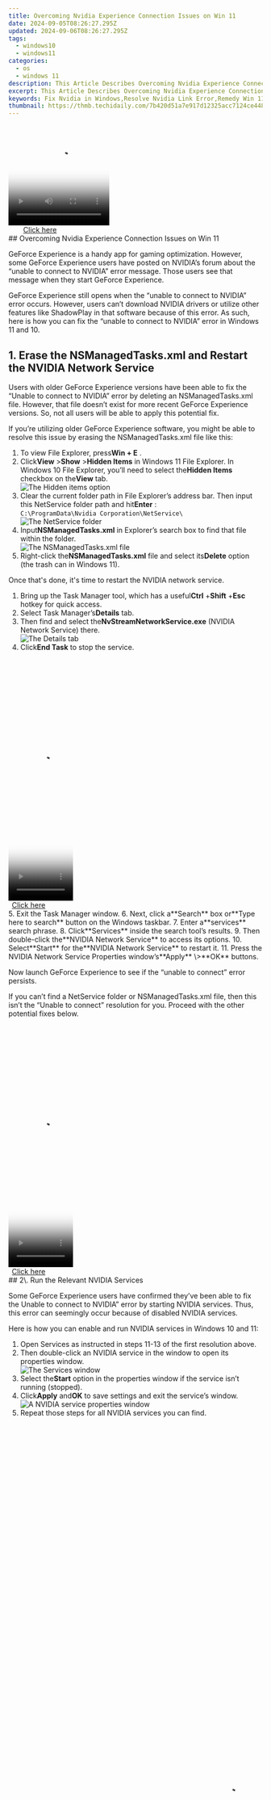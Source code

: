 ```yaml
---
title: Overcoming Nvidia Experience Connection Issues on Win 11
date: 2024-09-05T08:26:27.295Z
updated: 2024-09-06T08:26:27.295Z
tags:
  - windows10
  - windows11
categories:
  - os
  - windows 11
description: This Article Describes Overcoming Nvidia Experience Connection Issues on Win 11
excerpt: This Article Describes Overcoming Nvidia Experience Connection Issues on Win 11
keywords: Fix Nvidia in Windows,Resolve Nvidia Link Error,Remedy Win 11 GPU Issue,Unblock Nvidia Win 11 Connection,Tackle Windows Nvidia Problems,Address Win 11 Graphics Glitch,Solve Win 11 Nvidia Link Failure
thumbnail: https://thmb.techidaily.com/7b420d51a7e917d12325acc7124ce448649fcdb3a71e7a06fbd4b66d64319f0c.jpg
---
```


<!-- affiliate ads begin -->
<span id="1374820">
					<video width="200" height="200" style="cursor:pointer"
           poster="//a.impactradius-go.com/display-clicktoplayimage/1374820.png"
           onclick="if(!this.playClicked){this.play();this.setAttribute('controls',true);this.playClicked=true;}">
	   <source src="//a.impactradius-go.com/display-ad/15852-1374820">
	   <img src="//a.impactradius-go.com/display-clicktoplayimage/1374820.png" style="border: none; height: 100%; width: 100%; object-fit: contain">
	</video>
	<div style="width:125px;text-align:center"><a href="javascript:window.open(decodeURIComponent('https%3A%2F%2Fthefitville.pxf.io%2Fc%2F5597632%2F1374820%2F15852'), '_blank');void(0);">Click here</a></div>
</span>
<img height="0" width="0" src="https://imp.pxf.io/i/5597632/1374820/15852" style="position:absolute;visibility:hidden;" border="0" />
<!-- affiliate ads end -->
## Overcoming Nvidia Experience Connection Issues on Win 11

 GeForce Experience is a handy app for gaming optimization. However, some GeForce Experience users have posted on NVIDIA’s forum about the “unable to connect to NVIDIA” error message. Those users see that message when they start GeForce Experience.

 GeForce Experience still opens when the “unable to connect to NVIDIA” error occurs. However, users can’t download NVIDIA drivers or utilize other features like ShadowPlay in that software because of this error. As such, here is how you can fix the “unable to connect to NVIDIA” error in Windows 11 and 10.

## 1\. Erase the NSManagedTasks.xml and Restart the NVIDIA Network Service

 Users with older GeForce Experience versions have been able to fix the “Unable to connect to NVIDIA” error by deleting an NSManagedTasks.xml file. However, that file doesn’t exist for more recent GeForce Experience versions. So, not all users will be able to apply this potential fix.

 If you’re utilizing older GeForce Experience software, you might be able to resolve this issue by erasing the NSManagedTasks.xml file like this:

1. To view File Explorer, press**Win + E** .
2. Click**View** \>**Show** \>**Hidden Items** in Windows 11 File Explorer. In Windows 10 File Explorer, you’ll need to select the**Hidden Items** checkbox on the**View** tab.  
![The Hidden items option](https://static1.makeuseofimages.com/wordpress/wp-content/uploads/2023/04/hidden-items-option.jpg)
3. Clear the current folder path in File Explorer’s address bar. Then input this NetService folder path and hit**Enter** :  
`C:\ProgramData\Nvidia Corporation\NetService\`  
![The NetService folder](https://static1.makeuseofimages.com/wordpress/wp-content/uploads/2023/04/netservice-folder.jpg)
4. Input**NSManagedTasks.xml** in Explorer’s search box to find that file within the folder.  
![The NSManagedTasks.xml file](https://static1.makeuseofimages.com/wordpress/wp-content/uploads/2023/04/nsmanagedtasks-file.jpg)
5. Right-click the**NSManagedTasks.xml** file and select its**Delete** option (the trash can in Windows 11).

 Once that's done, it's time to restart the NVIDIA network service.

1. Bring up the Task Manager tool, which has a useful**Ctrl** +**Shift** +**Esc** hotkey for quick access.
2. Select Task Manager’s**Details** tab.
3. Then find and select the**NvStreamNetworkService.exe** (NVIDIA Network Service) there.  
![The Details tab](https://static1.makeuseofimages.com/wordpress/wp-content/uploads/2023/04/the-details-tab.jpg)
4. Click**End Task** to stop the service.
<!-- affiliate ads begin -->
<span id="1975503">
					<video width="128" height="480" style="cursor:pointer"
           poster="//a.impactradius-go.com/display-clicktoplayimage/1975503.png"
           onclick="if(!this.playClicked){this.play();this.setAttribute('controls',true);this.playClicked=true;}">
	   <source src="//a.impactradius-go.com/display-ad/22993-1975503">
	   <img src="//a.impactradius-go.com/display-clicktoplayimage/1975503.png" style="border: none; height: 100%; width: 100%; object-fit: contain">
	</video>
	<div style="width:80px;text-align:center"><a href="javascript:window.open(decodeURIComponent('https%3A%2F%2Fhomestyler.sjv.io%2Fc%2F5597632%2F1975503%2F22993'), '_blank');void(0);">Click here</a></div>
</span>
<img height="0" width="0" src="https://imp.pxf.io/i/5597632/1975503/22993" style="position:absolute;visibility:hidden;" border="0" />
<!-- affiliate ads end -->
5. Exit the Task Manager window.
6. Next, click a**Search** box or**Type here to search** button on the Windows taskbar.
7. Enter a**services** search phrase.
8. Click**Services** inside the search tool’s results.
9. Then double-click the**NVIDIA Network Service** to access its options.
10. Select**Start** for the**NVIDIA Network Service** to restart it.
11. Press the NVIDIA Network Service Properties window’s**Apply** \>**OK** buttons.

 Now launch GeForce Experience to see if the “unable to connect” error persists.

 If you can’t find a NetService folder or NSManagedTasks.xml file, then this isn’t the “Unable to connect” resolution for you. Proceed with the other potential fixes below.

<!-- affiliate ads begin -->
<span id="1976998">
					<video width="128" height="480" style="cursor:pointer"
           poster="//a.impactradius-go.com/display-clicktoplayimage/1976998.png"
           onclick="if(!this.playClicked){this.play();this.setAttribute('controls',true);this.playClicked=true;}">
	   <source src="//a.impactradius-go.com/display-ad/22993-1976998">
	   <img src="//a.impactradius-go.com/display-clicktoplayimage/1976998.png" style="border: none; height: 100%; width: 100%; object-fit: contain">
	</video>
	<div style="width:80px;text-align:center"><a href="javascript:window.open(decodeURIComponent('https%3A%2F%2Fhomestyler.sjv.io%2Fc%2F5597632%2F1976998%2F22993'), '_blank');void(0);">Click here</a></div>
</span>
<img height="0" width="0" src="https://imp.pxf.io/i/5597632/1976998/22993" style="position:absolute;visibility:hidden;" border="0" />
<!-- affiliate ads end -->
## 2\. Run the Relevant NVIDIA Services

 Some GeForce Experience users have confirmed they’ve been able to fix the Unable to connect to NVIDIA” error by starting NVIDIA services. Thus, this error can seemingly occur because of disabled NVIDIA services.

 Here is how you can enable and run NVIDIA services in Windows 10 and 11:

1. Open Services as instructed in steps 11-13 of the first resolution above.
2. Then double-click an NVIDIA service in the window to open its properties window.  
![The Services window](https://static1.makeuseofimages.com/wordpress/wp-content/uploads/2023/04/nvidia-services.jpg)
3. Select the**Start** option in the properties window if the service isn’t running (stopped).
4. Click**Apply** and**OK** to save settings and exit the service’s window.  
![A NVIDIA service properties window](https://static1.makeuseofimages.com/wordpress/wp-content/uploads/2023/04/a-nvidia-service-properties-window.jpg)
5. Repeat those steps for all NVIDIA services you can find.
<!-- affiliate ads begin -->
<span id="2135472">
					<video width="864" height="1536" style="cursor:pointer"
           poster="//a.impactradius-go.com/display-clicktoplayimage/2135472.png"
           onclick="if(!this.playClicked){this.play();this.setAttribute('controls',true);this.playClicked=true;}">
	   <source src="//a.impactradius-go.com/display-ad/18498-2135472">
	   <img src="//a.impactradius-go.com/display-clicktoplayimage/2135472.png" style="border: none; height: 100%; width: 100%; object-fit: contain">
	</video>
	<div style="width:540px;text-align:center"><a href="javascript:window.open(decodeURIComponent('https%3A%2F%2Funicoeye.pxf.io%2Fc%2F5597632%2F2135472%2F18498'), '_blank');void(0);">Click here</a></div>
</span>
<img height="0" width="0" src="https://imp.pxf.io/i/5597632/2135472/18498" style="position:absolute;visibility:hidden;" border="0" />
<!-- affiliate ads end -->

<!-- affiliate ads begin -->
<a href="https://wigfever.sjv.io/c/5597632/1995803/22899" target="_top" id="1995803">
  <img src="//a.impactradius-go.com/display-ad/22899-1995803" border="0" alt="https://techidaily.com" width="300" height="90"/>
</a>
<img height="0" width="0" src="https://wigfever.sjv.io/i/5597632/1995803/22899" style="position:absolute;visibility:hidden;" border="0" />
<!-- affiliate ads end -->
## 3\. Manually Update the NVIDIA Graphics Driver With Device Manager

 Updating the NVIDIA graphics driver is a potential resolution some users confirm to fix the “Unable to connect” error. However, users can’t update their graphics drivers with GeForce Experience because of the issue. Instead, manually update your NVIDIA GPU’s driver with Device Manager like this:

1. Open the[NVIDIA driver](https://www.nvidia.com/download/index.aspx) download website.
2. Select your graphics card model and PC OS in the drop-down menus and click**Search** .  
![The NVIDIA driver downloads page](https://static1.makeuseofimages.com/wordpress/wp-content/uploads/2023/04/nvidia-driver-downloads.jpg)
3. Select**Download** to obtain the NVIDIA driver pack.
4. Then open Device Manager, which you can access by right-clicking your**Start** button in Windows and selecting the shortcut for that tool. You can also use one of the other[ways to open the Device Manager](https://www.makeuseof.com/windows-open-device-manager/) .
5. Next, click the arrow beside the**Display adapters** to view that category.
6. Right-click the NVIDIA GPU to select**Update driver** on the context menu.  
![The Update driver option](https://static1.makeuseofimages.com/wordpress/wp-content/uploads/2023/04/update-driver-option.jpg)
7. Select**Browse my computer** to locate a driver package.
8. Click**Browse** to select the downloaded driver package.  
![the-browse-button](https://static1.makeuseofimages.com/wordpress/wp-content/uploads/2023/04/the-browse-button.jpg)
9. Select**Next** to install the selected NVIDIA driver.
<!-- affiliate ads begin -->
<span id="2135471">
					<video width="864" height="1536" style="cursor:pointer"
           poster="//a.impactradius-go.com/display-clicktoplayimage/2135471.png"
           onclick="if(!this.playClicked){this.play();this.setAttribute('controls',true);this.playClicked=true;}">
	   <source src="//a.impactradius-go.com/display-ad/18498-2135471">
	   <img src="//a.impactradius-go.com/display-clicktoplayimage/2135471.png" style="border: none; height: 100%; width: 100%; object-fit: contain">
	</video>
	<div style="width:540px;text-align:center"><a href="javascript:window.open(decodeURIComponent('https%3A%2F%2Funicoeye.pxf.io%2Fc%2F5597632%2F2135471%2F18498'), '_blank');void(0);">Click here</a></div>
</span>
<img height="0" width="0" src="https://imp.pxf.io/i/5597632/2135471/18498" style="position:absolute;visibility:hidden;" border="0" />
<!-- affiliate ads end -->

<!-- affiliate ads begin -->
<a href="https://appsumo.8odi.net/c/5597632/2130891/7443" target="_top" id="2130891">
  <img src="//a.impactradius-go.com/display-ad/7443-2130891" border="0" alt="https://techidaily.com" width="728" height="90"/>
</a>
<img height="0" width="0" src="https://appsumo.8odi.net/i/5597632/2130891/7443" style="position:absolute;visibility:hidden;" border="0" />
<!-- affiliate ads end -->
## 4\. Edit the Hosts File

 Hosts is a file for mapping domain names. The “Unable to connect to NVIDIA” error occurs when the localhost value in it equals 0.0.0.0\. Some GeForce Experience users have fixed the “Unable to connect to NVIDIA” error by changing the localhost value to 127.0.0.1 in the hosts file like this:

1. Open File Explorer and input this folder location in the folder address bar:  
`C:\Windows\System32\drivers\etc`
2. Click the**hosts** file with the mouse’s right button and select**Open with** .  
![The etc folder](https://static1.makeuseofimages.com/wordpress/wp-content/uploads/2023/04/etc-folder.jpg)
3. Then click**Notepad** to view the hosts file in that text editor.
4. If the localhost is set to**0.0.0.0** , or another value, change it to**127.0.0.1** as shown in the image below.  
![The localhost value](https://static1.makeuseofimages.com/wordpress/wp-content/uploads/2023/04/localhost-value.jpg)
5. Then click**File** at the top of Notepad to select a**Save** option.
6. Select**All Files** on the drop-down menu and click**Save** .  
![The All files option](https://static1.makeuseofimages.com/wordpress/wp-content/uploads/2023/04/the-all-files-option.jpg)

 If you can’t edit hosts because of permission restrictions, copy and paste the file onto the desktop. To do so, right-click**hosts** and select**Copy** . Then right-click the desktop and select**Paste** .

 Next, edit and save hosts as outlined above. Copy the edited hosts file on the desktop. Open the etc folder that includes the original hosts file again and press the**Ctrl** +**V** hotkey. Click the**Replace** option to overwrite the original file.

<!-- affiliate ads begin -->
<a href="https://bluettius.sjv.io/c/5597632/2139112/17108" target="_top" id="2139112">
  <img src="//a.impactradius-go.com/display-ad/17108-2139112" border="0" alt="https://techidaily.com" width="250" height="90"/>
</a>
<img height="0" width="0" src="https://bluettius.sjv.io/i/5597632/2139112/17108" style="position:absolute;visibility:hidden;" border="0" />
<!-- affiliate ads end -->
## 5\. Reinstall GeForce Experience

 Outdated GeForce Experience software is one of the most common causes of the “Unable to connect to NVIDIA” error. Many users have resolved the issue by uninstalling GeForce Experience and installing the latest version. You can uninstall GeForce Experience within the Control Panel as instructed in this guide to[removing Windows software](https://www.makeuseof.com/windows-11-different-ways-to-uninstall-software/) .

![The Uninstall option for NVIDIA GeForce Experience](https://static1.makeuseofimages.com/wordpress/wp-content/uploads/2023/04/programs-and-features-applet.jpg)

<!-- affiliate ads begin -->
<a href="https://bluettius.sjv.io/c/5597632/2139108/17108" target="_top" id="2139108">
  <img src="//a.impactradius-go.com/display-ad/17108-2139108" border="0" alt="https://techidaily.com" width="250" height="90"/>
</a>
<img height="0" width="0" src="https://bluettius.sjv.io/i/5597632/2139108/17108" style="position:absolute;visibility:hidden;" border="0" />
<!-- affiliate ads end -->
 When you’ve uninstalled the old software version, open the[GeForce website](https://www.nvidia.com/en-gb/geforce/geforce-experience/) . Click**Download Now** to obtain the setup wizard for the latest GeForce Experience version. Go into File Explorer, open the folder containing the downloaded setup file, and double-click**GeForce\_Experience\_v3.27.0.112.exe** . Then select**Agree and Install** within the setup wizard.

<!-- affiliate ads begin -->
<span id="1993650">
					<video width="576" height="240" style="cursor:pointer"
           poster="//a.impactradius-go.com/display-clicktoplayimage/1993650.png"
           onclick="if(!this.playClicked){this.play();this.setAttribute('controls',true);this.playClicked=true;}">
	   <source src="//a.impactradius-go.com/display-ad/22993-1993650">
	   <img src="//a.impactradius-go.com/display-clicktoplayimage/1993650.png" style="border: none; height: 100%; width: 100%; object-fit: contain">
	</video>
	<div style="width:360px;text-align:center"><a href="javascript:window.open(decodeURIComponent('https%3A%2F%2Fhomestyler.sjv.io%2Fc%2F5597632%2F1993650%2F22993'), '_blank');void(0);">Click here</a></div>
</span>
<img height="0" width="0" src="https://imp.pxf.io/i/5597632/1993650/22993" style="position:absolute;visibility:hidden;" border="0" />
<!-- affiliate ads end -->
## Get the “Unable to connect to NVIDIA” Error Sorted

 The “unable to connect to NVIDIA” error is an old issue GeForce Experience users have talked about on the NVIDIA forum for many years. A lot of users have been able to fix that issue by applying the potential resolutions outlined above. So, it’s likely one of them will get the same “unable to connect to NVIDIA” error sorted on your Windows PC.

<ins class="adsbygoogle"
     style="display:block"
     data-ad-format="autorelaxed"
     data-ad-client="ca-pub-7571918770474297"
     data-ad-slot="1223367746"></ins>



<ins class="adsbygoogle"
     style="display:block"
     data-ad-client="ca-pub-7571918770474297"
     data-ad-slot="8358498916"
     data-ad-format="auto"
     data-full-width-responsive="true"></ins>


